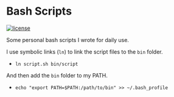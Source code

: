 # Bash Scripts
[![license](https://img.shields.io/github/license/mashape/apistatus.svg)](LICENSE)

Some personal bash scripts I wrote for daily use.

I use symbolic links (`ln`) to link the script files to the `bin` folder.
* `ln script.sh bin/script`

And then add the `bin` folder to my PATH.
* `echo "export PATH=$PATH:/path/to/bin" >> ~/.bash_profile`
